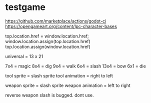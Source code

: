 # testgame

https://github.com/marketplace/actions/godot-ci
https://opengameart.org/content/lpc-character-bases

top.location.href = window.location.href; 
window.location.assign(top.location.href)
top.location.assign(window.location.href)


universal = 13 x 21

7x4 = magic
8x4 = dig
9x4 = walk
6x4 = slash
13x4 = bow
6x1 = die


tool sprite = slash sprite
tool animation = right to left

weapon sprite = slash sprite
weapon animation = left to right

reverse weapon slash is bugged. dont use.




